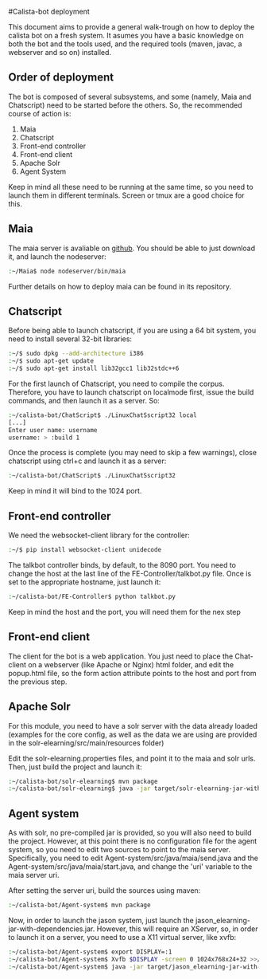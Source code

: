 #Calista-bot deployment 

This document aims to provide a general walk-trough on how to deploy the calista bot on a fresh system. It asumes you have a basic knowledge on both the bot and the tools used, and the required tools (maven, javac, a webserver and so on) installed.

## Order of deployment

The bot is composed of several subsystems, and some (namely, Maia and Chatscript) need to be started before the others. So, the recommended course of action is:
1. Maia
2. Chatscript
3. Front-end controller
4. Front-end client
5. Apache Solr
6. Agent System 

Keep in mind all these need to be running at the same time, so you need to launch them in different terminals. Screen or tmux are a good choice for this.

## Maia

The maia server is avaliable on [github](https://github.com/gsi-upm/maia). You should be able to just download it, and launch the nodeserver:
```bash
:~/Maia$ node nodeserver/bin/maia
```
Further details on how to deploy maia can be found in its repository.

## Chatscript

Before being able to launch chatscript, if you are using a 64 bit system, you need to install several 32-bit libraries:

```bash
:~/$ sudo dpkg --add-architecture i386
:~/$ sudo apt-get update
:~/$ sudo apt-get install lib32gcc1 lib32stdc++6
```

For the first launch of Chatscript, you need to compile the corpus. Therefore, you have to launch chatscript on localmode first, issue the build commands, and then launch it as a server. So:
```bash
:~/calista-bot/ChatScript$ ./LinuxChatSscript32 local
[...]
Enter user name: username
username: > :build 1
```

Once the process is complete (you may need to skip a few warnings), close chatscript using ctrl+c and launch it as a server:
```bash
:~/calista-bot/ChatScript$ ./LinuxChatSscript32
```

Keep in mind it will bind to the 1024 port.

## Front-end controller

We need the websocket-client library for the controller:
```bash
:~/$ pip install websocket-client unidecode
```



The talkbot controller binds, by default, to the 8090 port. You need to change the host at the last line of the FE-Controller/talkbot.py file. Once is set to the appropriate hostname, just launch it:
```bash
:~/calista-bot/FE-Controller$ python talkbot.py
```

Keep in mind the host and the port, you will need them for the nex step

## Front-end client

The client for the bot is a web application. You just need to place the Chat-client on a webserver (like Apache or Nginx) html folder, and edit the popup.html file, so the form action attribute points to the host and port from the previous step.

## Apache Solr

For this module, you need to have a solr server with the data already loaded (examples for the core config, as well as the data we are using are provided in the solr-elearning/src/main/resources folder)

Edit the solr-elearning.properties files, and point it to the maia and solr urls. Then, just build the project and launch it:

```bash
:~/calista-bot/solr-elearning$ mvn package
:~/calista-bot/solr-elearning$ java -jar target/solr-elearning-jar-with-dependencies.jar -c solr-elearning.properties
```

## Agent system

As with solr, no pre-compiled jar is provided, so you will also need to build the project. However, at this point there is no configuration file for the agent system, so you need to edit two sources to point to the maia server. Specifically, you need to edit Agent-system/src/java/maia/send.java and the Agent-system/src/java/maia/start.java, and change the 'uri' variable to the maia server uri.

After setting the server uri, build the sources using maven:
```bash
:~/calista-bot/Agent-system$ mvn package
```

Now, in order to launch the jason system, just launch the jason_elearning-jar-with-dependencies.jar. However, this will require an XServer, so, in order to launch it on a server, you need to use a X11 virtual server, like xvfb:
```bash
:~/calista-bot/Agent-system$ export DISPLAY=:1
:~/calista-bot/Agent-system$ Xvfb $DISPLAY -screen 0 1024x768x24+32 >>/dev/null 2>&1 &
:~/calista-bot/Agent-system$ java -jar target/jason_elearning-jar-with-dependencies jason_elearning.mas2j
```


